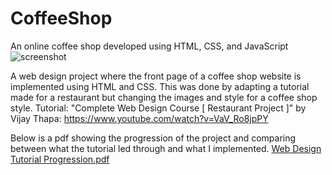# CoffeeShop
An online coffee shop developed using HTML, CSS, and JavaScript
![screenshot](https://user-images.githubusercontent.com/67937281/159081195-7e3c27c5-a30e-434f-b586-a0c512f31f8e.png)

A web design project where the front page of a coffee shop website is implemented using HTML and CSS.
This was done by adapting a tutorial made for a restaurant but changing the images and style for a coffee shop style.
Tutorial: "Complete Web Design Course [ Restaurant Project ]" by Vijay Thapa: https://www.youtube.com/watch?v=VaV_Ro8jpPY



Below is a pdf showing the progression of the project and comparing between what the tutorial led through and what I implemented.
[Web Design Tutorial Progression.pdf](https://github.com/jake-schmm/CoffeeShop/files/8307616/Web.Design.Tutorial.Progression.pdf)
